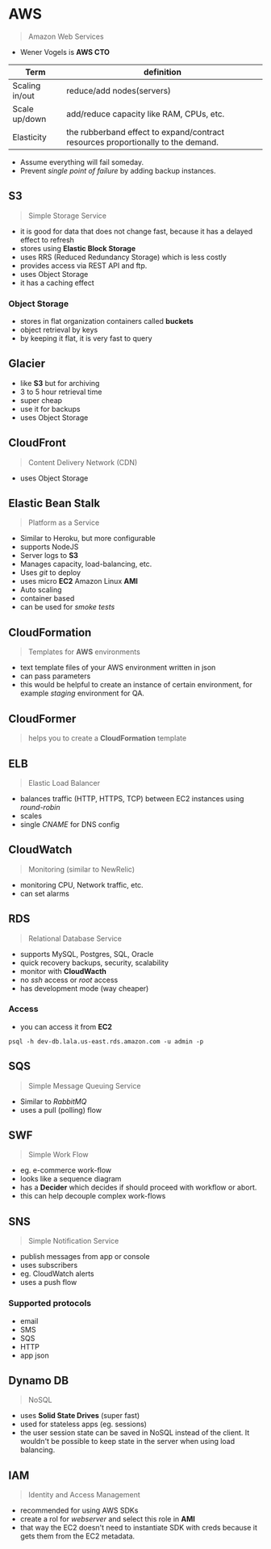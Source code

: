 # AWS

> Amazon Web Services

- Wener Vogels is **AWS CTO**


Term | definition
---------- | --------
Scaling in/out | reduce/add nodes(servers)
Scale up/down | add/reduce capacity like RAM, CPUs, etc.
Elasticity | the rubberband effect to expand/contract resources proportionally to the demand.

- Assume everything will fail someday.
- Prevent *single point of failure* by adding backup instances.

## S3

> Simple Storage Service

- it is good for data that does not change fast, because it has a delayed effect to refresh
- stores using **Elastic Block Storage**
- uses RRS (Reduced Redundancy Storage) which is less costly
- provides access via REST API and ftp.
- uses Object Storage
- it has a caching effect

### Object Storage

- stores in flat organization containers called **buckets**
- object retrieval by keys
- by keeping it flat, it is very fast to query

## Glacier

- like **S3** but for archiving
- 3 to 5 hour retrieval time
- super cheap
- use it for backups 
- uses Object Storage

## CloudFront

> Content Delivery Network (CDN)

- uses Object Storage

## Elastic Bean Stalk

> Platform as a Service

- Similar to Heroku, but more configurable
- supports NodeJS
- Server logs to **S3**
- Manages capacity, load-balancing, etc.
- Uses *git* to deploy
- uses micro **EC2** Amazon Linux **AMI**
- Auto scaling
- container based
- can be used for *smoke tests*

## CloudFormation

> Templates for **AWS** environments

- text template files of your AWS environment written in json
- can pass parameters
- this would be helpful to create an instance of certain environment, for example *staging* environment for QA.

## CloudFormer

> helps you to create a **CloudFormation** template


## ELB
> Elastic Load Balancer

- balances traffic (HTTP, HTTPS, TCP) between EC2 instances using *round-robin*
- scales
- single *CNAME* for DNS config

## CloudWatch

> Monitoring (similar to NewRelic)

- monitoring CPU, Network traffic, etc.
- can set alarms

## RDS

> Relational Database Service

- supports MySQL, Postgres, SQL, Oracle
- quick recovery backups, security, scalability
- monitor with **CloudWacth**
- no *ssh* access or *root* access
- has development mode (way cheaper)

### Access
- you can access it from **EC2** 

`psql -h dev-db.lala.us-east.rds.amazon.com -u admin -p`

## SQS

> Simple Message Queuing Service

- Similar to *RabbitMQ*
- uses a pull (polling) flow

## SWF
> Simple Work Flow

- eg. e-commerce work-flow
- looks like a sequence diagram
- has a **Decider** which decides if should proceed with workflow or abort.
- this can help decouple complex work-flows

## SNS
> Simple Notification Service

- publish messages from app or console
- uses subscribers
- eg. CloudWatch alerts
- uses a push flow

### Supported protocols

- email
- SMS
- SQS
- HTTP
- app json


## Dynamo DB
> NoSQL

- uses **Solid State Drives** (super fast)
- used for stateless apps (eg. sessions)
- the user session state can be saved in NoSQL instead of the client. It wouldn't be possible to keep state in the server when using load balancing.


## IAM
> Identity and Access Management

- recommended for using AWS SDKs
- create a rol for *webserver* and select this role in **AMI**
- that way the EC2 doesn't need to instantiate SDK with creds because it gets them from the EC2 metadata.